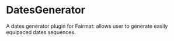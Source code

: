 DatesGenerator
==============

A dates generator plugin for Fairmat: allows user to generate easily equipaced dates sequences.